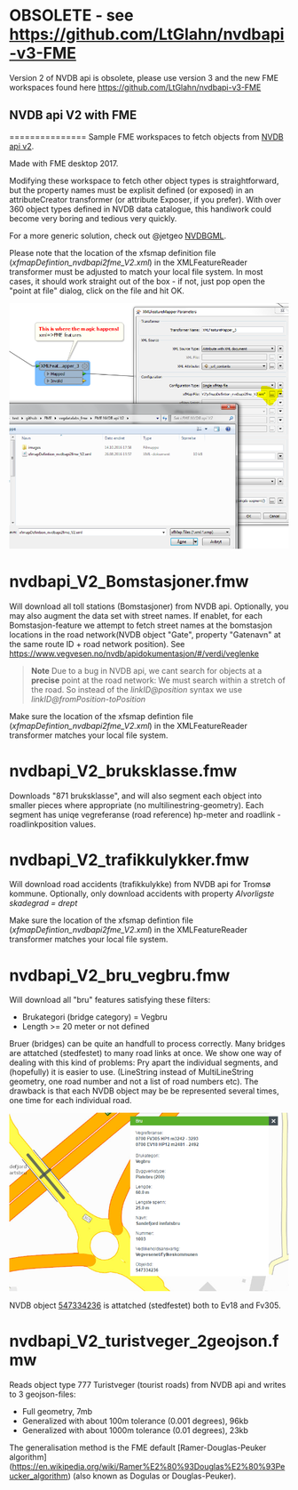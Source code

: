 # OBSOLETE - see https://github.com/LtGlahn/nvdbapi-v3-FME 

Version 2 of NVDB api is obsolete, please use version 3 and the new FME workspaces found here https://github.com/LtGlahn/nvdbapi-v3-FME

## NVDB api V2 with FME
===============
Sample FME workspaces to fetch objects from [NVDB api v2](https://www.vegvesen.no/nvdb/apidokumentasjon/). 

Made with FME desktop 2017.

Modifying these workspace to fetch other object types is straightforward, but the property names must be explisit defined (or exposed) in an attributeCreator transformer (or attribute Exposer, if you prefer). With over 360 object types defined in NVDB data catalogue, this handiwork could become very boring and tedious very quickly. 

For a more generic solution, check out @jetgeo [NVDBGML](https://github.com/jetgeo/NVDBGML/tree/master/FME). 

Please note that the location of the xfsmap definition file (*xfmapDefintion_nvdbapi2fme_V2.xml*) in the XMLFeatureReader transformer must be adjusted to match your local file system. In most cases, it should work straight out of the box - if not, just pop open the "point at file" dialog, click on the file and hit OK.

![Locate xfmapfile in XML Feature M](/images/locate_xfmapfile.PNG)
 

# nvdbapi_V2_Bomstasjoner.fmw 

Will download all toll stations (Bomstasjoner) from NVDB api. Optionally, you may also augment the data set with street names. If enablet, for each Bomstasjon-feature we attempt to fetch street names at the bomstasjon locations in the road network(NVDB object "Gate", property "Gatenavn" at the same route ID + road network position). See https://www.vegvesen.no/nvdb/apidokumentasjon/#/verdi/veglenke 

> **Note** Due to a bug in NVDB api, we cant search for objects at a **precise** point at the road network: We must search within a stretch of the road. So instead of the _linkID@position_ syntax we  use _linkID@fromPosition-toPosition_ 
 

Make sure the location of the xfsmap defintion file (*xfmapDefintion_nvdbapi2fme_V2.xml*) in the XMLFeatureReader transformer matches your local file system. 

# nvdbapi_V2_bruksklasse.fmw

Downloads "871 bruksklasse", and will also segment each object into smaller pieces where appropriate (no multilinestring-geometry). Each segment  has uniqe vegreferanse (road reference) hp-meter and roadlink - roadlinkposition values. 


# nvdbapi_V2_trafikkulykker.fmw 

Will download road accidents (trafikkulykke) from NVDB api for Tromsø kommune. Optionally, only download accidents with property  _Alvorligste skadegrad = drept_

Make sure the location of the xfsmap defintion file (*xfmapDefintion_nvdbapi2fme_V2.xml*) in the XMLFeatureReader transformer matches your local file system. 


# nvdbapi_V2_bru_vegbru.fmw 

Will download all "bru" features satisfying these filters: 
* Brukategori (bridge category) = Vegbru 
* Length >= 20 meter or not defined

Bruer (bridges) can be quite an handfull to process correctly. Many bridges are attatched (stedfestet) to many road links at once. We show one way of dealing with this kind of problems: Pry apart the individual segments, and (hopefully) it is easier to use. (LineString instead of MultiLineString geometry, one road number and not a list of road numbers etc). The drawback is that each NVDB object may be be represented several times, one time for each individual road. 

![Example of NVDB bru attatched to multiple roads](/images/bru-multippelstedfesting.png)

NVDB object [547334236](https://www.vegvesen.no/nvdb/api/v2/vegobjekter/60/547334236.xml) is attatched (stedfestet) both to Ev18 and Fv305. 

# nvdbapi_V2_turistveger_2geojson.fmw 

Reads object type 777 Turistveger (tourist roads) from NVDB api and writes to 3 geojson-files: 
 * Full geometry, 7mb
 * Generalized with about 100m tolerance (0.001 degrees), 96kb
 * Generalized with about 1000m tolerance (0.01 degrees), 23kb
 
The generalisation method is the FME default [Ramer-Douglas-Peuker algorithm] (https://en.wikipedia.org/wiki/Ramer%E2%80%93Douglas%E2%80%93Peucker_algorithm) (also known as Dogulas or Douglas-Peuker). 


